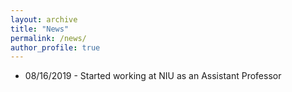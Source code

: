 ```yaml
---
layout: archive
title: "News"
permalink: /news/
author_profile: true
---
```


<!-- ## Currently Hiring -->
<p align="center">
 <ul>
  <li> 08/16/2019 - Started working at NIU as an Assistant Professor </li>

  </ul>
  </p>
